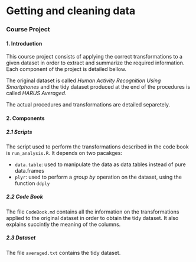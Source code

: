 Getting and cleaning data
====
### Course Project

#### 1. Introduction

This course project consists of applying the correct transformations to a given dataset in order to extract and summarize the required information. Each component of the project is detailed bellow.

The original dataset is called *Human Activity Recognition Using Smartphones* and the tidy dataset produced at the end of the procedures is called *HARUS Averaged*.

The actual procedures and transformations are detailed separetely.

#### 2. Components

##### 2.1 Scripts

The script used to perform the transformations described in the code book is `run_analysis.R`. It depends on two pacakges:

- `data.table`: used to manipulate the data as data.tables instead of pure data.frames
- `plyr`: used to perform a *group by* operation on the dataset, using the function `ddply`

##### 2.2 Code Book

The file `CodeBook.md` contains all the information on the transformations applied to the original dataset in order to obtain the tidy dataset. It also explains succintly the meaning of the columns.

##### 2.3 Dataset

The file `averaged.txt` contains the tidy dataset.